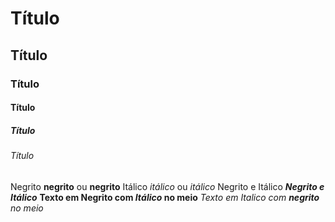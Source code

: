 # Título 
## Título 
### Título 
#### Título 
##### Título 
###### Título 

Negrito **negrito** ou __negrito__
Itálico *itálico* ou _itálico_
Negrito e Itálico _**Negrito e Itálico**_
__Texto em Negrito com *Itálico* no meio__
_Texto em Italico com **negrito** no meio_